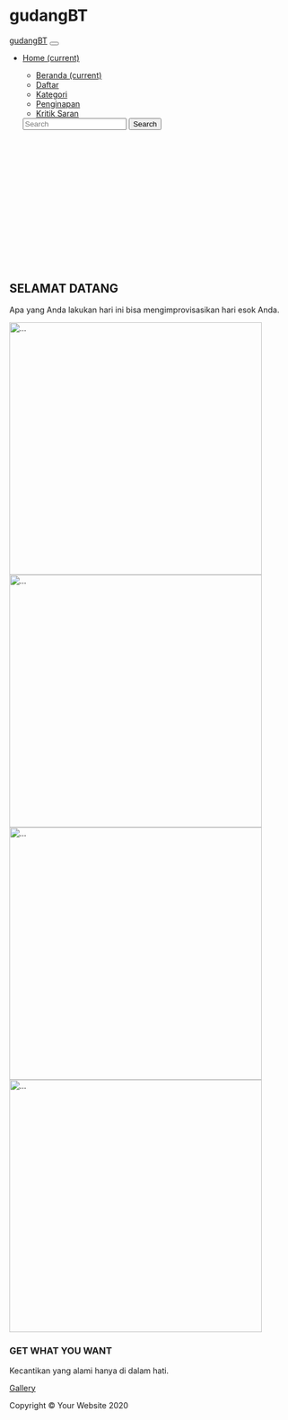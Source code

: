 # gudangBT
<!DOCTYPE html>
<html lang="en">
  <head>
    <meta charset="utf-8">
    <meta name="viewport" content="width=device-width, initial-scale=1, shrink-to-fit=no">
    <meta name="description" content="">
    <meta name="author" content="">
    <title>PEMBUKUAN GUDANG BEAUTY'S</title>
    <!-- Bootstrap core CSS -->
    <link href="vendor/bootstrap/css/bootstrap.min.css" rel="stylesheet">
    <!-- Custom styles for this template -->
    <link href="css/full-width-pics.css" rel="stylesheet">
    <style type="text/css">
    .border-1 {
    border: 1px solid black;
    }
    .image-home {
    width: auto;
    height: auto;
    object-fit: cover;
    }
    .img-header {
    width: 450px;
    height: auto;
    }
    </style>
  </head>
  <body>
    <!-- Navigation -->
    <nav class="navbar navbar-expand-lg navbar-dark bg-dark fixed-top">
      <div class="container">
        <a class="navbar-brand" href="#">gudangBT</a>
        <button class="navbar-toggler" type="button" data-toggle="collapse" data-target="#navbarResponsive" aria-controls="navbarResponsive" aria-expanded="false" aria-label="Toggle navigation">
        <span class="navbar-toggler-icon"></span>
        </button>
        <div class="collapse navbar-collapse" id="navbarResponsive">
          <ul class="navbar-nav ml-auto">
            <li class="nav-item active">
              <a class="nav-link" href="#">Home
                <span class="sr-only">(current)</span>
              </a>
            </li>
            <div class="collapse navbar-collapse" id="navbarTogglerDemo03">
    <ul class="navbar-nav ml-auto">
      <li class="nav-item active">
        <a class="nav-link font-weight-bold" href="#">Beranda <span class="sr-only">(current)</span></a>
      </li>
      <li class="nav-item">
        <a class="nav-link font-weight-bold" href="#">Daftar</a>
      </li>
      <li class="nav-item">
        <a class="nav-link disabled font-weight-bold" href="#" tabindex="-1" aria-disabled="true">Kategori</a>
      </li>
      <li class="nav-item">
        <a class="nav-link disabled font-weight-bold" href="#" tabindex="-1" aria-disabled="true">Penginapan</a>
      </li>
      <li class="nav-item">
        <a class="nav-link font-weight-bold" href="#">Kritik Saran</a>
      </li>
    </ul>
    <form class="form-inline my-2 my-lg-0">
      <input class="form-control mr-sm-2" type="search" placeholder="Search" aria-label="Search">
      <button class="btn btn-outline-success my-2 my-sm-0" type="submit">Search</button>
    </form>
  </div>
  </div>
          </ul>
        </div>
      </div>
    </nav>
    <!-- Header - set the background image for the header in the line below -->
    <header class="py-5 bg-image-full" style="background-image: url('https://png.pngtree.com/thumb_back/fw800/background/20190223/ourmid/pngtree-fresh-office-background-illustration-design-paintedcartoonfresh-backgroundoffice-backgroundillustration-image_64563.jpg');">
      <div style="height: 200px;"></div>
    </div>
  </header>
  <!-- Content section -->
  <section class="py-5">
    <div class="container">
      <h1>SELAMAT DATANG</h1>
      <p class="lead">Apa yang Anda lakukan hari ini bisa mengimprovisasikan hari esok Anda.</p>
    </div>
  </section>
  <!-- Content section -->
  <section class="py-5">
<div class="row working-space justify-content-center">
        <div class="col-lg-5">
         <div id="carouselExampleSlidesOnly" class="carousel slide" data-ride="carousel">
            <div class="carousel-inner">
              <div class="carousel-item active">
                  <img src="img/12.png" class="img-header" alt="...">
              </div>
              <div class="carousel-item">
                <img src="img/10.jpg" class="img-header" alt="...">
              </div>
              <div class="carousel-item">
                <img src="img/11.jpg" class="img-header" alt="...">
              </div>
              <div class="carousel-item">
                <img src="img/14.jpg" class="img-header" alt="...">
              </div>
            </div>
          </div>
        </div>
        <div class="col-lg-5">
          <h3><span> GET </span> <span> WHAT </span> YOU <span>WANT</span></h3>
          <p>Kecantikan yang alami hanya di dalam hati.</p>
          <a href="" class="tombol btn btn-primary">Gallery</a>
        </div>
      </div>
    </section>
    <!-- Footer -->
    <footer class="py-5 bg-dark">
      <div class="container">
        <p class="m-0 text-center text-white">Copyright &copy; Your Website 2020</p>
      </div>
      <!-- /.container -->
    </footer>
    <!-- Bootstrap core JavaScript -->
    <script src="vendor/jquery/jquery.min.js"></script>
    <script src="vendor/bootstrap/js/bootstrap.bundle.min.js"></script>
  </body>
</html>
